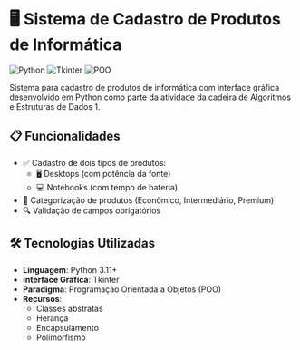 # 🖥️ Sistema de Cadastro de Produtos de Informática

![Python](https://img.shields.io/badge/Python-3.8%2B-blue)
![Tkinter](https://img.shields.io/badge/GUI-Tkinter-green)
![POO](https://img.shields.io/badge/Paradigma-POO-orange)

Sistema para cadastro de produtos de informática com interface gráfica desenvolvido em Python como parte da atividade da cadeira de Algoritmos e Estruturas de Dados 1.

## 📋 Funcionalidades

- ✅ Cadastro de dois tipos de produtos:
  - 🖥️ Desktops (com potência da fonte)
  - 💻 Notebooks (com tempo de bateria)
- 📂 Categorização de produtos (Econômico, Intermediário, Premium)
- 🔍 Validação de campos obrigatórios


## 🛠️ Tecnologias Utilizadas

- **Linguagem**: Python 3.11+
- **Interface Gráfica**: Tkinter
- **Paradigma**: Programação Orientada a Objetos (POO)
- **Recursos**:
  - Classes abstratas
  - Herança
  - Encapsulamento
  - Polimorfismo
